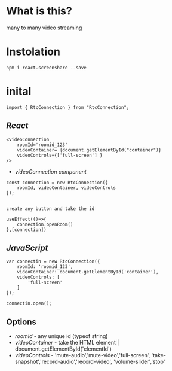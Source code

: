 # What is this?

many to many video streaming

# Instolation

`npm i react.screenshare --save`

# inital

```
import { RtcConnection } from "RtcConnection";
```

## *React*
```
<VideoConnection 
    roomId='roomid_123'
    videoContainer= {document.getElementById("container")}
    videoControls={['full-screen'] } 
/>
```

* *videoConnection component* 
```
const connection = new RtcConnection({
    roomId, videoContainer, videoControls
});


create any button and take the id

useEffect(()=>{
    connection.openRoom()
},[connection])
```
## *JavaScript*
```
var connectin = new RtcConnection({
    roomId: 'roomid_123',
    videoContainer: document.getElementById('container'),
    videoControls: [
        'full-screen'
    ]
});

connectin.open();
```

## Options

* *roomId* - any unique id (typeof string)
* *videoContainer* - take the HTML element | document.getElementById('elementId')
* *videoControls* - 'mute-audio','mute-video','full-screen',
                    'take-snapshot','record-audio','record-video',
                    'volume-slider','stop'